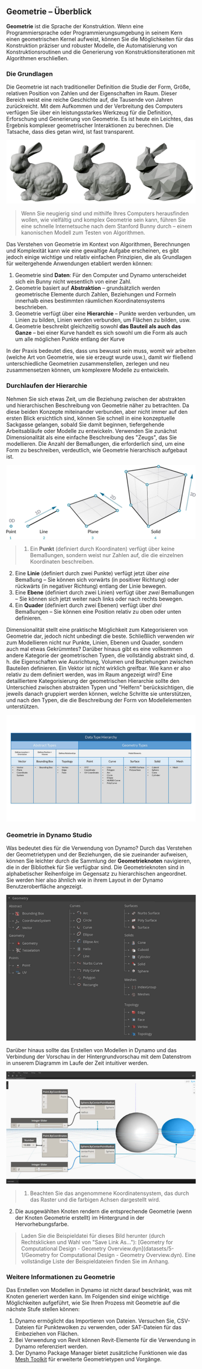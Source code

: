 

## Geometrie – Überblick

**Geometrie** ist die Sprache der Konstruktion. Wenn eine Programmiersprache oder Programmierungsumgebung in seinem Kern einen geometrischen Kernel aufweist, können Sie die Möglichkeiten für das Konstruktion präziser und robuster Modelle, die Automatisierung von Konstruktionsroutinen und die Generierung von Konstruktionsiterationen mit Algorithmen erschließen.

### Die Grundlagen

Die Geometrie ist nach traditioneller Definition die Studie der Form, Größe, relativen Position von Zahlen und der Eigenschaften im Raum. Dieser Bereich weist eine reiche Geschichte auf, die Tausende von Jahren zurückreicht. Mit dem Aufkommen und der Verbreitung des Computers verfügen Sie über ein leistungsstarkes Werkzeug für die Definition, Erforschung und Generierung von Geometrie. Es ist heute ein Leichtes, das Ergebnis komplexer geometrischer Interaktionen zu berechnen. Die Tatsache, dass dies getan wird, ist fast transparent.

![Stanford Bunny](images/5-1/StanfordBunny.jpg)

> Wenn Sie neugierig sind und mithilfe Ihres Computers herausfinden wollen, wie vielfältig und komplex Geometrie sein kann, führen Sie eine schnelle Internetsuche nach dem Stanford Bunny durch – einem kanonischen Modell zum Testen von Algorithmen.

Das Verstehen von Geometrie im Kontext von Algorithmen, Berechnungen und Komplexität kann wie eine gewaltige Aufgabe erscheinen, es gibt jedoch einige wichtige und relativ einfachen Prinzipien, die als Grundlagen für weitergehende Anwendungen etabliert werden können:

1. Geometrie sind **Daten**: Für den Computer und Dynamo unterscheidet sich ein Bunny nicht wesentlich von einer Zahl.
2. Geometrie basiert auf **Abstraktion** – grundsätzlich werden geometrische Elemente durch Zahlen, Beziehungen und Formeln innerhalb eines bestimmten räumlichen Koordinatensystems beschrieben.
3. Geometrie verfügt über eine **Hierarchie** – Punkte werden verbunden, um Linien zu bilden, Linien werden verbunden, um Flächen zu bilden, usw.
4. Geometrie beschreibt gleichzeitig sowohl **das Bauteil als auch das Ganze** – bei einer Kurve handelt es sich sowohl um die Form als auch um alle möglichen Punkte entlang der Kurve

In der Praxis bedeutet dies, dass uns bewusst sein muss, womit wir arbeiten (welche Art von Geometrie, wie sie erzeugt wurde usw.), damit wir fließend unterschiedliche Geometrien zusammenstellen, zerlegen und neu zusammensetzen können, um komplexere Modelle zu entwickeln.

### Durchlaufen der Hierarchie

Nehmen Sie sich etwas Zeit, um die Beziehung zwischen der abstrakten und hierarchischen Beschreibung von Geometrie näher zu betrachten. Da diese beiden Konzepte miteinander verbunden, aber nicht immer auf den ersten Blick ersichtlich sind, können Sie schnell in eine konzeptuelle Sackgasse gelangen, sobald Sie damit beginnen, tiefergehende Arbeitsabläufe oder Modelle zu entwickeln. Verwenden Sie zunächst Dimensionalität als eine einfache Beschreibung des "Zeugs", das Sie modellieren. Die Anzahl der Bemaßungen, die erforderlich sind, um eine Form zu beschreiben, verdeutlich, wie Geometrie hierarchisch aufgebaut ist.

![Rechnerische Geometrie](images/5-1/GeometryDimensionality.jpg)

> 1. Ein **Punkt** (definiert durch Koordinaten) verfügt über keine Bemaßungen, sondern weist nur Zahlen auf, die die einzelnen Koordinaten beschreiben.
2. Eine **Linie** (definiert durch zwei Punkte) verfügt jetzt über *eine* Bemaßung – Sie können sich vorwärts (in positiver Richtung) oder rückwärts (in negativer Richtung) entlang der Linie bewegen.
3. Eine **Ebene** (definiert durch zwei Linien) verfügt über *zwei* Bemaßungen – Sie können sich jetzt weiter nach links oder nach rechts bewegen.
4. Ein **Quader** (definiert durch zwei Ebenen) verfügt über *drei* Bemaßungen – Sie können eine Position relativ zu oben oder unten definieren.

Dimensionalität stellt eine praktische Möglichkeit zum Kategorisieren von Geometrie dar, jedoch nicht unbedingt die beste. Schließlich verwenden wir zum Modellieren nicht nur Punkte, Linien, Ebenen und Quader, sondern auch mal etwas Gekrümmtes? Darüber hinaus gibt es eine vollkommen andere Kategorie der geometrischen Typen, die vollständig abstrakt sind, d. h. die Eigenschaften wie Ausrichtung, Volumen und Beziehungen zwischen Bauteilen definieren. Ein Vektor ist nicht wirklich greifbar. Wie kann er also relativ zu dem definiert werden, was im Raum angezeigt wird? Eine detailliertere Kategorisierung der geometrischen Hierarchie sollte den Unterschied zwischen abstrakten Typen und "Helfern" berücksichtigen, die jeweils danach gruppiert werden können, welche Schritte sie unterstützen, und nach den Typen, die die Beschreibung der Form von Modellelementen unterstützen.

![Geometriehierarchie](images/5-1/GeometryHierarchy.jpg)

### Geometrie in Dynamo Studio

Was bedeutet dies für die Verwendung von Dynamo? Durch das Verstehen der Geometrietypen und der Beziehungen, die sie zueinander aufweisen, können Sie leichter durch die Sammlung der **Geometrieknoten** navigieren, die in der Bibliothek für Sie verfügbar sind. Die Geometrieknoten sind in alphabetischer Reihenfolge im Gegensatz zu hierarchischen angeordnet. Sie werden hier also ähnlich wie in ihrem Layout in der Dynamo Benutzeroberfläche angezeigt.

![Geometrie in Dynamo](images/5-1/GeometryOrganization2.jpg)

Darüber hinaus sollte das Erstellen von Modellen in Dynamo und das Verbindung der Vorschau in der Hintergrundvorschau mit dem Datenstrom in unserem Diagramm im Laufe der Zeit intuitiver werden.

![Geometrie in Dynamo](images/5-1/GeometryInDynamo.jpg)

> 1. Beachten Sie das angenommene Koordinatensystem, das durch das Raster und die farbigen Achsen dargestellt wird.
2. Die ausgewählten Knoten rendern die entsprechende Geometrie (wenn der Knoten Geometrie erstellt) im Hintergrund in der Hervorhebungsfarbe.
> Laden Sie die Beispieldatei für dieses Bild herunter (durch Rechtsklicken und Wahl von "Save Link As..."): [Geometry for Computational Design - Geometry Overview.dyn](datasets/5-1/Geometry for Computational Design - Geometry Overview.dyn). Eine vollständige Liste der Beispieldateien finden Sie im Anhang.

### Weitere Informationen zu Geometrie

Das Erstellen von Modellen in Dynamo ist nicht darauf beschränkt, was mit Knoten generiert werden kann. Im Folgenden sind einige wichtige Möglichkeiten aufgeführt, wie Sie Ihren Prozess mit Geometrie auf die nächste Stufe stellen können:

1. Dynamo ermöglicht das Importieren von Dateien. Versuchen Sie, CSV-Dateien für Punktewolken zu verwenden, oder SAT-Dateien für das Einbeziehen von Flächen.
2. Bei Verwendung von Revit können Revit-Elemente für die Verwendung in Dynamo referenziert werden.
3. Der Dynamo Package Manager bietet zusätzliche Funktionen wie das [Mesh Toolkit](https://github.com/DynamoDS/Dynamo/wiki/Dynamo-Mesh-Toolkit) für erweiterte Geometrietypen und Vorgänge.

